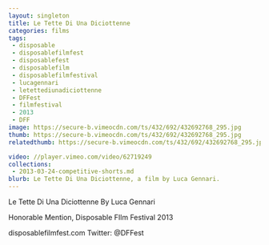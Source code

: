 ```yaml
---
layout: singleton
title: Le Tette Di Una Diciottenne
categories: films
tags:
 - disposable
 - disposablefilmfest
 - disposablefest
 - disposablefilm
 - disposablefilmfestival
 - lucagennari
 - letettediunadiciottenne
 - DFFest
 - filmfestival
 - 2013
 - DFF
image: https://secure-b.vimeocdn.com/ts/432/692/432692768_295.jpg
thumb: https://secure-b.vimeocdn.com/ts/432/692/432692768_295.jpg
relatedthumb: https://secure-b.vimeocdn.com/ts/432/692/432692768_295.jpg

video: //player.vimeo.com/video/62719249
collections:
 - 2013-03-24-competitive-shorts.md
blurb: Le Tette Di Una Diciottenne, a film by Luca Gennari.
---
```


Le Tette Di Una Diciottenne
By Luca Gennari

Honorable Mention, Disposable FIlm Festival 2013

disposablefilmfest.com
Twitter: @DFFest